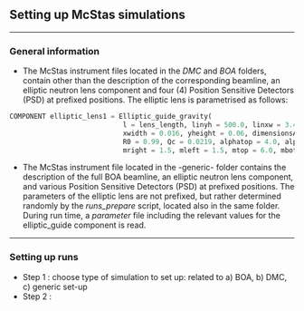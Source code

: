 ## Setting up McStas simulations

---
### General information
- The McStas instrument files located in the _DMC_ and _BOA_ folders, contain other than the description of the corresponding beamline, an elliptic neutron lens component and four (4) Position Sensitive Detectors (PSD) at prefixed positions.
The elliptic lens is parametrised as follows:

``` python 
COMPONENT elliptic_lens1 = Elliptic_guide_gravity(
                            l = lens_length, linyh = 500.0, linxw = 3.4, loutyh = 0.156, loutxw = 0.310,                        
                            xwidth = 0.016, yheight = 0.06, dimensionsAt = "entrance",         
                            R0 = 0.99, Qc = 0.0219, alphatop = 4.0, alphabottom = 4.0, alpharight = 2.0, alphaleft = 2.0,                          
                            mright = 1.5, mleft = 1.5, mtop = 6.0, mbottom = 6.0, W = 0.003)
```

- The McStas instrument file located in the -generic- folder contains the description of the full BOA beamline, an elliptic neutron lens component, and various Position Sensitive Detectors (PSD) at prefixed positions. The parameters of the elliptic lens are not prefixed, but rather determined randomly by the _runs_prepare_ script, located also in the same folder. During run time, a *parameter* file including the relevant values for the elliptic_guide component is read.   

---
### Setting up runs
+ Step 1 : choose type of simulation to set up: related to a) BOA, b) DMC, c) generic set-up
+ Step 2 : 
